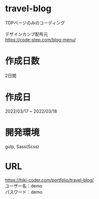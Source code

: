 # travel-blog
TOPページのみのコーディング<br>
<br>
デザインカンプ配布元<br>
https://code-step.com/blog-menu/

# 作成日数
2日間

# 作成日
2022/03/17 ~ 2022/03/18

# 開発環境
gulp, Sass(Scss)

# URL
https://hiki-coder.com/portfolio/travel-blog/<br>
ユーザー名：demo<br>
パスワード：demo
